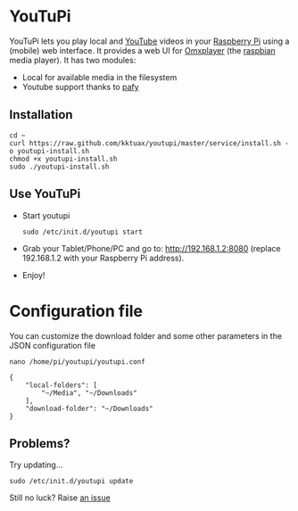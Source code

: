 YouTuPi
=======

YouTuPi lets you play local and [YouTube](http://www.youtube.com/) videos in your [Raspberry Pi](http://www.raspberrypi.org/) using a (mobile) web interface. It provides a web UI for [Omxplayer](https://github.com/huceke/omxplayer) (the [raspbian](http://www.raspbian.org/) media player). It has two modules:
 * Local for available media in the filesystem
 * Youtube support thanks to [pafy](https://github.com/np1/pafy) 

Installation
------------

    cd ~
    curl https://raw.github.com/kktuax/youtupi/master/service/install.sh -o youtupi-install.sh
    chmod +x youtupi-install.sh 
    sudo ./youtupi-install.sh

Use YouTuPi
-----------

 * Start youtupi
 
    ```
    sudo /etc/init.d/youtupi start
    ```
    
 * Grab your Tablet/Phone/PC and go to: http://192.168.1.2:8080 (replace 192.168.1.2 with your Raspberry Pi address).
 * Enjoy!

# Configuration file

You can customize the download folder and some other parameters in the JSON configuration file

    nano /home/pi/youtupi/youtupi.conf

<!-- -->

    {
        "local-folders": [
            "~/Media", "~/Downloads"
        ],
        "download-folder": "~/Downloads"
    }


## Problems?

Try updating...

    sudo /etc/init.d/youtupi update

Still no luck? Raise [an issue](https://github.com/kktuax/youtupi/issues/new)

